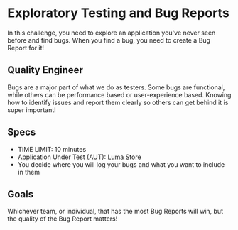# Exploratory Testing and Bug Reports

In this challenge, you need to explore an application you've never seen before and find bugs. When you find a bug, you need to create a Bug Report for it!

## Quality Engineer

Bugs are a major part of what we do as testers. Some bugs are functional, while others can be performance based or user-experience based. Knowing how to identify issues and report them clearly so others can get behind it is super important!

## Specs

* TIME LIMIT: 10 minutes
* Application Under Test (AUT): [Luma Store](https://magento.softwaretestingboard.com/)
* You decide where you will log your bugs and what you want to include in them

## Goals

Whichever team, or individual, that has the most Bug Reports will win, but the quality of the Bug Report matters!
